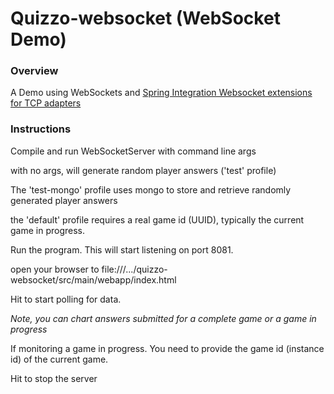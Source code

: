 Quizzo-websocket (WebSocket Demo)
==========================================
### Overview

A Demo using WebSockets and [Spring Integration Websocket extensions for TCP adapters](https://github.com/SpringSource/spring-integration-extensions/tree/master/spring-integration-ip-extensions) 


### Instructions

Compile and run WebSocketServer with command line args <spring-profile> <game-id>

with no args, will generate random player answers ('test' profile)

The 'test-mongo' profile uses mongo to store and retrieve randomly generated player answers

the 'default' profile requires a real game id (UUID), typically the current game in progress.


Run the program. This will start listening on port 8081. 

open your browser to file:///.../quizzo-websocket/src/main/webapp/index.html

Hit <Enter> to start polling for data. 

*Note, you can chart answers submitted for a complete game or a game in progress*

If monitoring a game in progress. You need to provide the game id (instance id) of the current game.

Hit <Enter> to stop the server


 